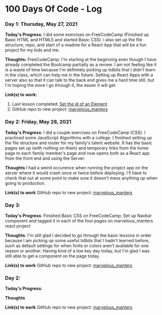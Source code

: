 # 100 Days Of Code - Log

### Day 1:  Thursday, May 27, 2021 

**Today's Progress**: I did some exercises on FreeCodeCamp (Finished up Basic HTML and HTML5 and started Basic CSS).  I also set up the file structure, repo, and start of a readme for a React App that will be a fun project for my kids and me.

**Thoughts:** FreeCodeCamp: I'm starting at the beginning even though I have already completed the Bootcamp partially as a review.  I am not feeling like it is a waste of time because I'm definitely picking up tidbits that I didn't learn in the class, which can help me in the future.  Setting up React Apps with a server also so that it can talk to the back end gives me a hard time still, but I'm hoping the more I go through it, the easier it will get.

**Link(s) to work:** 
1. Last lesson completed: [Set the id of an Element](https://www.freecodecamp.org/learn/responsive-web-design/basic-css/set-the-id-of-an-element)
2. GitHub repo to new project: [marvelous_manters](https://github.com/smanter82/marvelous_manters)




### Day 2: Friday, May 28, 2021

**Today's Progress**: I did a couple exercises on FreeCodeCamp (CSS).  I practiced some JavaScript Algorithms with a college.  I finished setting up the file structure and router for my family's talent website.  It has the basic pages set up (with nothing on them) and temporary links from the home page to each family member's page and now opens both as a React app from the front end and using the Server.

**Thoughts** I had a weird occurence when running the project app on the server where it would crash once or twice before deploying.  I'll have to check that out at some point to make sure it doesn't mess anything up when going to production. 

**Link(s) to work**
GitHub repo to new project: [marvelous_manters](https://github.com/smanter82/marvelous_manters)

### Day 3: 

**Today's Progress**: Finished Basic CSS on FreeCodeCamp; Set up Navbar component and tagged it in each of the four pages on marvelous_manters react project

**Thoughts**: I'm still glad I decided to go through the basic lessons in order because I am picking up some useful tidbits that I hadn't learned before, such as default settings for when fonts or colors aren't available for one reason or another.  Having kind of a low key day today, but I'm glad I was still able to get a component on the page today.

**Link(s) to work**
GitHub repo to new project: [marvelous_manters](https://github.com/smanter82/marvelous_manters)

### Day 2: 

**Today's Progress**: 

**Thoughts** 

**Link(s) to work**
GitHub repo to new project: [marvelous_manters](https://github.com/smanter82/marvelous_manters)
